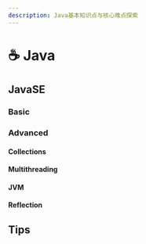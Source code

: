 ```yaml
---
description: Java基本知识点与核心难点探索
---
```


# ☕ Java

## JavaSE

### Basic

### Advanced

#### Collections

#### Multithreading

#### JVM

#### Reflection

## Tips

